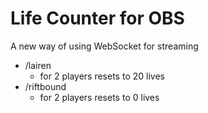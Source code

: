 # Life Counter for OBS
A new way of using WebSocket for streaming

- /lairen 
  - for 2 players resets to 20 lives
- /riftbound
  - for 2 players resets to 0 lives